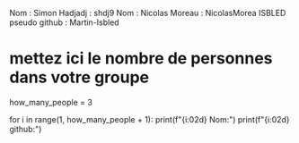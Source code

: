 Nom : Simon Hadjadj : shdj9 
Nom : Nicolas Moreau : NicolasMorea
ISBLED pseudo github : Martin-Isbled

# mettez ici le nombre de personnes dans votre groupe

how_many_people = 3

for i in range(1, how_many_people + 1):
    print(f"{i:02d} Nom:")
    print(f"{i:02d} github:")

